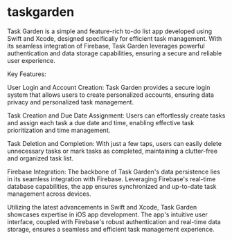 # taskgarden
Task Garden is a simple and feature-rich to-do list app developed using Swift and Xcode, designed specifically for efficient task management. With its seamless integration of Firebase, Task Garden leverages powerful authentication and data storage capabilities, ensuring a secure and reliable user experience.

Key Features:

User Login and Account Creation: Task Garden provides a secure login system that allows users to create personalized accounts, ensuring data privacy and personalized task management.

Task Creation and Due Date Assignment: Users can effortlessly create tasks and assign each task a due date and time, enabling effective task prioritization and time management.

Task Deletion and Completion: With just a few taps, users can easily delete unnecessary tasks or mark tasks as completed, maintaining a clutter-free and organized task list.

Firebase Integration: The backbone of Task Garden's data persistence lies in its seamless integration with Firebase. Leveraging Firebase's real-time database capabilities, the app ensures synchronized and up-to-date task management across devices.

Utilizing the latest advancements in Swift and Xcode, Task Garden showcases expertise in iOS app development. The app's intuitive user interface, coupled with Firebase's robust authentication and real-time data storage, ensures a seamless and efficient task management experience.
